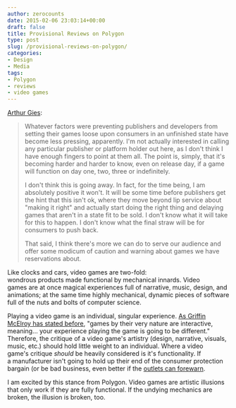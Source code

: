 ```yaml
---
author: zerocounts
date: 2015-02-06 23:03:14+00:00
draft: false
title: Provisional Reviews on Polygon
type: post
slug: /provisional-reviews-on-polygon/
categories:
- Design
- Media
tags:
- Polygon
- reviews
- video games
---
```


[Arthur Gies](http://www.polygon.com/forums/meta/2015/2/6/7993679/introducing-provisional-reviews-on-polygon):

> Whatever factors were preventing publishers and developers from setting their games loose upon consumers in an unfinished state have become less pressing, apparently. I'm not actually interested in calling any particular publisher or platform holder out here, as I don't think I have enough fingers to point at them all. The point is, simply, that it's becoming harder and harder to know, even on release day, if a game will function on day one, two, three or indefinitely.
>
> I don't think this is going away. In fact, for the time being, I am absolutely positive it won't. It will be some time before publishers get the hint that this isn't ok, where they move beyond lip service about "making it right" and actually start doing the right thing and delaying games that aren't in a state fit to be sold. I don't know what it will take for this to happen. I don't know what the final straw will be for consumers to push back.
>
> That said, I think there's more we can do to serve our audience and offer some modicum of caution and warning about games we have reservations about.

Like clocks and cars, video games are two-fold: wondrous products made functional by mechanical innards. Video games are at once magical experiences full of narrative, music, design, and animations; at the same time highly mechanical, dynamic pieces of software full of the nuts and bolts of computer science.

Playing a video game is an individual, singular experience. [As Griffin McElroy has stated before](/2015/01/06/kind-of-meaningless/), "games by their very nature are interactive, meaning… your experience playing the game is going to be different." Therefore, the critique of a video game's artistry (design, narrative, visuals, music, etc.) should hold little weight to an individual. Where a video game's critique _should_ be heavily considered is it's functionality. If a manufacturer isn't going to hold up their end of the consumer protection bargain (or be bad business, even better if the [outlets can forewarn](/2014/11/11/embargoes-and-appetites/).

I am excited by this stance from Polygon. Video games are artistic illusions that only work if they are fully functional. If the undying mechanics are broken, the illusion is broken, too.
